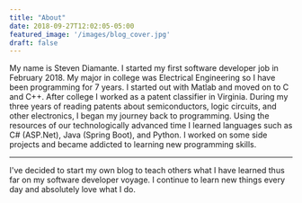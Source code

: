```yaml
---
title: "About"
date: 2018-09-27T12:02:05-05:00
featured_image: '/images/blog_cover.jpg'
draft: false
---
```


My name is Steven Diamante. I started my first software developer job in February 2018. My major in college was Electrical Engineering so I have been programming for 7 years. I started out with Matlab and moved on to C and C++. After college I worked as a patent classifier in Virginia. During my three years of reading patents about semiconductors, logic circuits, and other electronics, I began my journey back to programming. Using the resources of our technologically advanced time I learned languages such as C# (ASP.Net), Java (Spring Boot), and Python. I worked on some side projects and became addicted to learning new programming skills. 

---
I've decided to start my own blog to teach others what I have learned thus far on my software developer voyage. I continue to learn new things every day and absolutely love what I do. 

